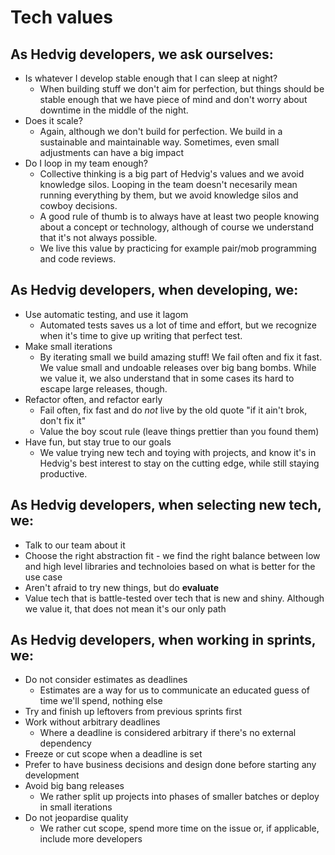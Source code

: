 # Tech values

## As Hedvig developers, we ask ourselves:

- Is whatever I develop stable enough that I can sleep at night?
  - When building stuff we don't aim for perfection, but things should be stable enough that we have piece of mind
    and don't worry about downtime in the middle of the night.
- Does it scale?
  - Again, although we don't build for perfection. We build in a sustainable and maintainable way. Sometimes, even
    small adjustments can have a big impact
- Do I loop in my team enough?
  - Collective thinking is a big part of Hedvig's values and we avoid knowledge silos. Looping in the team
    doesn't necesarily mean running everything by them, but we avoid knowledge silos and cowboy decisions.
  - A good rule of thumb is to always have at least two people knowing about a concept or technology,
    although of course we understand that it's not always possible.
  - We live this value by practicing for example pair/mob programming and code reviews.

## As Hedvig developers, when developing, we:

- Use automatic testing, and use it lagom
  - Automated tests saves us a lot of time and effort, but we recognize when it's time to give up writing
    that perfect test.
- Make small iterations
  - By iterating small we build amazing stuff! We fail often and fix it fast. We value small and undoable
    releases over big bang bombs. While we value it, we also understand that in some cases its hard to escape
    large releases, though.
- Refactor often, and refactor early
  - Fail often, fix fast and do _not_ live by the old quote "if it ain't brok, don't fix it"
  - Value the boy scout rule (leave things prettier than you found them)
- Have fun, but stay true to our goals
  - We value trying new tech and toying with projects, and know it's in Hedvig's best interest to stay on the
    cutting edge, while still staying productive.

## As Hedvig developers, when selecting new tech, we:

- Talk to our team about it
- Choose the right abstraction fit - we find the right balance between low and high level libraries and technoloies
  based on what is better for the use case
- Aren't afraid to try new things, but do __evaluate__
- Value tech that is battle-tested over tech that is new and shiny. Although we value it, that does not mean
  it's our only path
  
## As Hedvig developers, when working in sprints, we:

- Do not consider estimates as deadlines
  - Estimates are a way for us to communicate an educated guess of time we'll spend, nothing else
- Try and finish up leftovers from previous sprints first
- Work without arbitrary deadlines
  - Where a deadline is considered arbitrary if there's no external dependency
- Freeze or cut scope when a deadline is set
- Prefer to have business decisions and design done before starting any development
- Avoid big bang releases 
  - We rather split up projects into phases of smaller batches or deploy in small iterations
- Do not jeopardise quality
  - We rather cut scope, spend more time on the issue or, if applicable, include more developers
